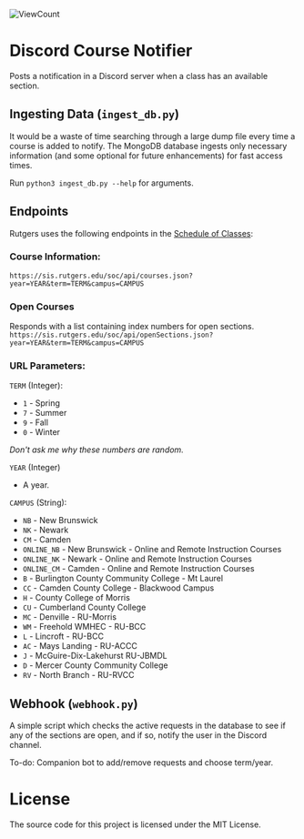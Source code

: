 ![ViewCount](https://views.whatilearened.today/views/github/pradhyumk/discord-course-notifier.svg)

# Discord Course Notifier
Posts a notification in a Discord server when a class has an available section.

## Ingesting Data (`ingest_db.py`)
It would be a waste of time searching through a large dump file every time a course is added to notify. The MongoDB database ingests only necessary information (and some optional for future enhancements) for fast access times.  

Run `python3 ingest_db.py --help` for arguments.

## Endpoints
Rutgers uses the following endpoints in the [Schedule of Classes](https://sis.rutgers.edu/soc/):
### Course Information:  
`https://sis.rutgers.edu/soc/api/courses.json?year=YEAR&term=TERM&campus=CAMPUS`  

### Open Courses  
Responds with a list containing index numbers for open sections.  
`https://sis.rutgers.edu/soc/api/openSections.json?year=YEAR&term=TERM&campus=CAMPUS`


### URL Parameters:  

`TERM` (Integer):
* `1` - Spring
* `7` - Summer
* `9` - Fall
* `0` - Winter  

*Don't ask me why these numbers are random.*
  
`YEAR` (Integer)
* A year.

`CAMPUS` (String):
* `NB` - New Brunswick
* `NK` - Newark
* `CM` - Camden
* `ONLINE_NB` - New Brunswick - Online and Remote Instruction Courses
* `ONLINE_NK` - Newark - Online and Remote Instruction Courses
* `ONLINE_CM` - Camden - Online and Remote Instruction Courses
* `B` - Burlington County Community College - Mt Laurel
* `CC` - Camden County College - Blackwood Campus
* `H` - County College of Morris
* `CU` - Cumberland County College
* `MC` - Denville - RU-Morris
* `WM` - Freehold WMHEC - RU-BCC
* `L` - Lincroft - RU-BCC
* `AC` - Mays Landing - RU-ACCC
* `J` - McGuire-Dix-Lakehurst RU-JBMDL
* `D` - Mercer County Community College
* `RV` - North Branch - RU-RVCC

## Webhook (`webhook.py`)
A simple script which checks the active requests in the database to see if any of the sections are open, and if so, notify the user in the Discord channel.  

To-do: Companion bot to add/remove requests and choose term/year.

# License
The source code for this project is licensed under the MIT License.